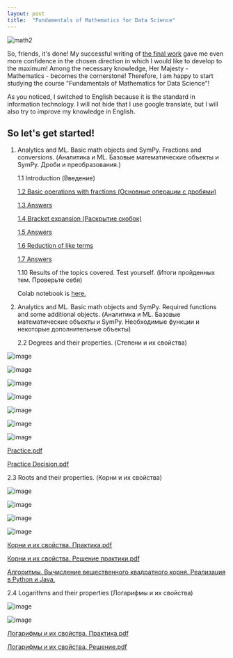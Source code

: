 ```yaml
---
layout: post
title:  "Fundamentals of Mathematics for Data Science"
---
```


![math2](https://user-images.githubusercontent.com/94790150/232402276-8379cbf5-c6f1-4279-82b5-6e5d22ca67a6.gif)

So, friends, it's done! My successful writing of [the final work](https://uzundemir.github.io//fihal-project) gave me even more confidence in the chosen direction in which I would like to develop to the maximum! Among the necessary knowledge, Her Majesty - Mathematics - becomes the cornerstone! Therefore, I am happy to start studying the course "Fundamentals of Mathematics for Data Science"! 

As you noticed, I switched to English because it is the standard in information technology. I will not hide that I use google translate, but I will also try to improve my knowledge in English.

## So let's get started!

1. Analytics and ML. Basic math objects and SymPy. Fractions and conversions. (Аналитика и ML. Базовые математические объекты и SymPy. Дроби и преобразования.)

    1.1 Introduction (Введение)
    
    [1.2 Basic operations with fractions (Основные операции с дробями)](https://github.com/UzunDemir/uzundemir.github.io/files/11247139/Math.practice.fractions-1.pdf) 
    
    [1.3 Answers](https://github.com/UzunDemir/uzundemir.github.io/files/11247201/Math.practice.fractions.answers-1.pdf)
    
    [1.4 Bracket expansion (Раскрытие скобок)](https://github.com/UzunDemir/uzundemir.github.io/files/11247243/Math.practice.fractions-2.pdf)
    
    [1.5 Answers](https://github.com/UzunDemir/uzundemir.github.io/files/11247293/Math.practice.fractions.answers-2.pdf)
    
    [1.6 Reduction of like terms](https://github.com/UzunDemir/uzundemir.github.io/files/11247331/Math.practice.fractions-3.pdf)
    
    [1.7 Answers](https://github.com/UzunDemir/uzundemir.github.io/files/11247343/Math.practice.fractions.answers-3.pdf)
    
    1.10 Results of the topics covered. Test yourself. (Итоги пройденных тем. Проверьте себя) 
    
    Colab notebook is [here.](https://colab.research.google.com/drive/10CJmRcURQr26dyzTJkCuf7WicKO0TGFk#scrollTo=K3CLWvfIKKlZ)
 
 2. Analytics and ML. Basic math objects and SymPy. Required functions and some additional objects. (Аналитика и ML. Базовые математические объекты и SymPy. Необходимые функции и некоторые дополнительные объекты)

    2.2 Degrees and their properties. (Степени и их свойства) 


![image](https://user-images.githubusercontent.com/94790150/232487846-211b3b8b-4501-4b2b-b1d7-ca227cad97d1.png)

![image](https://user-images.githubusercontent.com/94790150/232488780-91a4d650-e4c2-4ef5-afe9-d3ed8adb4c6e.png)

![image](https://user-images.githubusercontent.com/94790150/232489815-16102004-ef97-4db9-a4a5-fc7979211b63.png)

![image](https://user-images.githubusercontent.com/94790150/232490496-08f2b775-31d2-4053-b79e-34f44dbf18a2.png)

![image](https://user-images.githubusercontent.com/94790150/232491721-6fa19096-4895-4394-bcd5-ec39a0c3b3a8.png)

![image](https://user-images.githubusercontent.com/94790150/232524866-10feb64e-a15c-4d76-a680-eb7cac4c0ee5.png)

![image](https://user-images.githubusercontent.com/94790150/232525073-a0fa34b6-ac1f-45bb-964a-59f70dd5abd8.png)

   [Practice.pdf](https://github.com/UzunDemir/uzundemir.github.io/files/11250182/default.pdf)
    
   [Practice Decision.pdf](https://github.com/UzunDemir/uzundemir.github.io/files/11250186/default.pdf)
   
   2.3 Roots and their properties. (Корни и их свойства)
   
 ![image](https://user-images.githubusercontent.com/94790150/232536132-7a0d1013-6201-4971-9968-3e5442373fd1.png)
 
 ![image](https://user-images.githubusercontent.com/94790150/232537833-0807f020-a1c6-4285-bea0-5f5d43e4840f.png)
 
 ![image](https://user-images.githubusercontent.com/94790150/232538424-bcab05e1-7a3c-4f6d-849f-b50e852b2d02.png)

 ![image](https://user-images.githubusercontent.com/94790150/232538983-742e934d-a131-4089-affb-8954c9aabd48.png)

 
 
[Корни и их свойства. Практика.pdf](https://github.com/UzunDemir/uzundemir.github.io/files/11252612/default.pdf)

[Корни и их свойства. Решение практики.pdf](https://github.com/UzunDemir/uzundemir.github.io/files/11252615/default.pdf)

[Алгоритмы. Вычисление вещественного квадратного корня. Реализация в Python и Java.](https://www.youtube.com/watch?v=e5PCjvcqvPs)

   2.4 Logarithms and their properties (Логарифмы и их свойства)
   
   ![image](https://user-images.githubusercontent.com/94790150/235455146-e9e5165c-544f-470f-8798-ce45505bd520.png)

   
   ![image](https://user-images.githubusercontent.com/94790150/235454960-535fdc1f-d87d-4599-b6cc-1eafd086ab2b.png)


[Логарифмы и их свойства. Практика.pdf](https://github.com/UzunDemir/uzundemir.github.io/files/11365393/default.pdf)

[Логарифмы и их свойства. Решение.pdf](https://github.com/UzunDemir/uzundemir.github.io/files/11365395/default.pdf)



    
